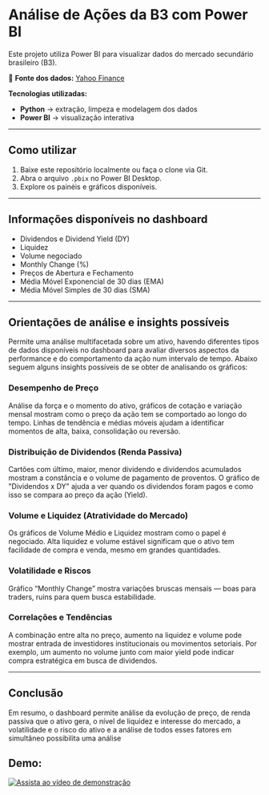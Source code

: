 # Análise de Ações da B3 com Power BI

Este projeto utiliza Power BI para visualizar dados do mercado secundário brasileiro (B3).  

🔗 **Fonte dos dados:** [Yahoo Finance](https://finance.yahoo.com/lookup/)  

**Tecnologias utilizadas:**  
- **Python** → extração, limpeza e modelagem dos dados  
- **Power BI** → visualização interativa  

---

## Como utilizar
1. Baixe este repositório localmente ou faça o clone via Git.  
2. Abra o arquivo `.pbix` no Power BI Desktop.  
3. Explore os painéis e gráficos disponíveis.  

---

## Informações disponíveis no dashboard
- Dividendos e Dividend Yield (DY)  
- Liquidez  
- Volume negociado  
- Monthly Change (%)  
- Preços de Abertura e Fechamento  
- Média Móvel Exponencial de 30 dias (EMA)  
- Média Móvel Simples de 30 dias (SMA)  

---

## Orientações de análise e insights possíveis
Permite uma análise multifacetada sobre um ativo, havendo diferentes tipos de dados disponíveis no dashboard para 
avaliar diversos aspectos da performance e do comportamento da ação num intervalo de tempo.
Abaixo seguem alguns insights possíveis de se obter de analisando os gráficos:


### Desempenho de Preço  
Análise da força e o momento do ativo, gráficos de cotação e variação mensal mostram como o preço da ação tem se comportado ao longo do tempo. 
Linhas de tendência e médias móveis ajudam a identificar momentos de alta, baixa, consolidação ou reversão. 

### Distribuição de Dividendos (Renda Passiva)  
Cartões com último, maior, menor dividendo e dividendos acumulados mostram a constância e o volume de pagamento de proventos.
O gráfico de "Dividendos x DY" ajuda a ver quando os dividendos foram pagos e como isso se compara ao preço da ação (Yield).


### Volume e Liquidez (Atratividade do Mercado)  
Os gráficos de Volume Médio e Liquidez mostram como o papel é negociado. Alta liquidez e volume estável 
significam que o ativo tem facilidade de compra e venda, mesmo em grandes quantidades.

### Volatilidade e Riscos  
Gráfico “Monthly Change” mostra variações bruscas mensais 
— boas para traders, ruins para quem busca estabilidade.   

###  Correlações e Tendências  

A combinação entre alta no preço, aumento na liquidez e 
volume pode mostrar entrada de investidores institucionais ou movimentos setoriais. 
Por exemplo, um aumento no volume junto com maior yield pode indicar compra estratégica em busca de dividendos. 

---

## Conclusão

Em resumo, o dashboard permite análise da evolução de preço, de renda passiva que 
o ativo gera, o nível de liquidez e interesse do mercado, a volatilidade e o risco do 
ativo e a análise de todos esses fatores em simultâneo possibilita uma análise 



## Demo:
[![Assista ao vídeo de demonstração](https://img.youtube.com/vi/HWRcbe3lULY/0.jpg)](https://youtu.be/HWRcbe3lULY)

